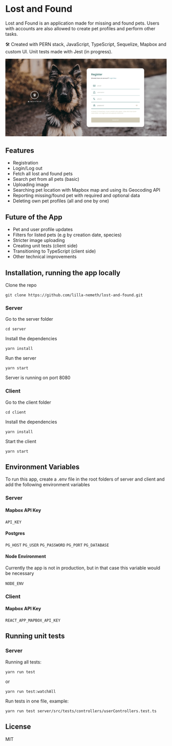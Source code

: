 # Lost and Found

Lost and Found is an application made for missing and found pets. Users with accounts are also allowed to create pet profiles and perform other tasks.

🛠 Created with PERN stack, JavaScript, TypeScript, Sequelize, Mapbox and custom UI. Unit tests made with Jest (in progress).

![Registration](https://raw.githubusercontent.com/lilla-nemeth/lost-and-found/main/client/src/assets/images/screenshots/app_screenshot_00.png)

## Features

- Registration
- Login/Log out
- Fetch all lost and found pets
- Search pet from all pets (basic)
- Uploading image
- Searching pet location with Mapbox map and using its Geocoding API
- Reporting missing/found pet with required and optional data
- Deleting own pet profiles (all and one by one)

## Future of the App

- Pet and user profile updates
- Filters for listed pets (e.g by creation date, species)
- Stricter image uploading
- Creating unit tests (client side)
- Transitioning to TypeScript (client side)
- Other technical improvements

## Installation, running the app locally

Clone the repo

```
git clone https://github.com/lilla-nemeth/lost-and-found.git
```

### Server

Go to the server folder

```
cd server
```

Install the dependencies

```
yarn install
```

Run the server

```
yarn start
```

Server is running on port 8080

### Client

Go to the client folder

```
cd client
```

Install the dependencies

```
yarn install
```

Start the client

```
yarn start
```

## Environment Variables

To run this app, create a .env file in the root folders of server and client and add the following environment variables

### Server

#### Mapbox API Key

`API_KEY`

#### Postgres

`PG_HOST`
`PG_USER`
`PG_PASSWORD`
`PG_PORT`
`PG_DATABASE`

#### Node Environment

Currently the app is not in production, but in that case this variable would be necessary

`NODE_ENV`

### Client

#### Mapbox API Key

`REACT_APP_MAPBOX_API_KEY`

## Running unit tests

### Server

Running all tests:

```
yarn run test
```

or

```
yarn run test:watchAll
```

Run tests in one file, example:

```
yarn run test server/src/tests/controllers/userControllers.test.ts
```

## License

MIT
